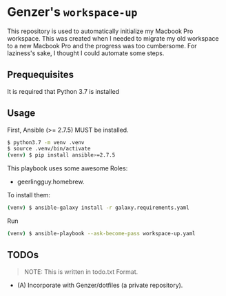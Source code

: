 # Genzer's `workspace-up`

This repository is used to automatically initialize my Macbook Pro workspace. This was created when I needed to migrate my old workspace to a new Macbook Pro and the progress was too cumbersome. For laziness's sake, I thought I could automate some steps.

## Prequequisites

It is required that Python 3.7 is installed

## Usage

First, Ansible (>= 2.7.5) MUST be installed.

```bash
$ python3.7 -m venv .venv
$ source .venv/bin/activate
(venv) $ pip install ansible>=2.7.5
```

This playbook uses some awesome Roles:

- geerlingguy.homebrew.

To install them:

```bash
(venv) $ ansible-galaxy install -r galaxy.requirements.yaml
```

Run

```bash
(venv) $ ansible-playbook --ask-become-pass workspace-up.yaml
```

## TODOs

> NOTE: This is written in todo.txt Format.

- (A) Incorporate with Genzer/dotfiles (a private repository).
